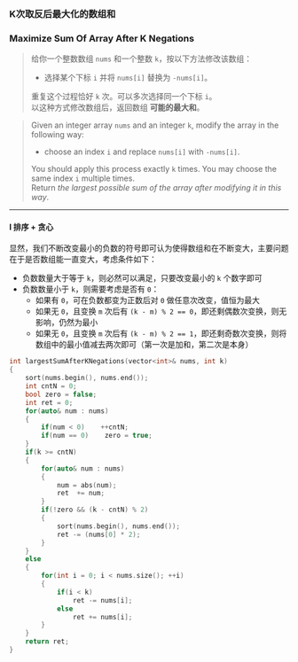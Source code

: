 ### K次取反后最大化的数组和
### Maximize Sum Of Array After K Negations

> 给你一个整数数组 `nums` 和一个整数 `k`，按以下方法修改该数组：  
> - 选择某个下标 `i` 并将 `nums[i]` 替换为 `-nums[i]`。  
> 
> 重复这个过程恰好 `k` 次。可以多次选择同一个下标 `i`。  
> 以这种方式修改数组后，返回数组 **可能的最大和**。  

> Given an integer array `nums` and an integer `k`, modify the array in the following way:  
> - choose an index `i` and replace `nums[i]` with `-nums[i]`.  
> 
> You should apply this process exactly `k` times. You may choose the same index `i` multiple times.  
> Return *the largest possible sum of the array after modifying it in this way*.  

----------

#### I 排序 + 贪心

显然，我们不断改变最小的负数的符号即可认为使得数组和在不断变大，主要问题在于是否数组能一直变大，考虑条件如下：
- 负数数量大于等于 `k`，则必然可以满足，只要改变最小的 `k` 个数字即可
- 负数数量小于 `k`，则需要考虑是否有 `0`：
  - 如果有 `0`，可在负数都变为正数后对 `0` 做任意次改变，值恒为最大
  - 如果无 `0`，且变换 `m` 次后有 `(k - m) % 2 == 0`，即还剩偶数次变换，则无影响，仍然为最小
  - 如果无 `0`，且变换 `m` 次后有 `(k - m) % 2 == 1`，即还剩奇数次变换，则将数组中的最小值减去两次即可（第一次是加和，第二次是本身）

```cpp
int largestSumAfterKNegations(vector<int>& nums, int k) 
{
    sort(nums.begin(), nums.end());
    int cntN = 0;
    bool zero = false;
    int ret = 0;
    for(auto& num : nums)
    {
        if(num < 0)    ++cntN;
        if(num == 0)    zero = true;
    }
    if(k >= cntN)
    {
        for(auto& num : nums)
        {
            num = abs(num);
            ret  += num;
        }
        if(!zero && (k - cntN) % 2)
        {
            sort(nums.begin(), nums.end());
            ret -= (nums[0] * 2);
        }
    }
    else
    {
        for(int i = 0; i < nums.size(); ++i)
        {
            if(i < k)
                ret -= nums[i];
            else
                ret += nums[i];
        }
    }
    return ret;
}
```
